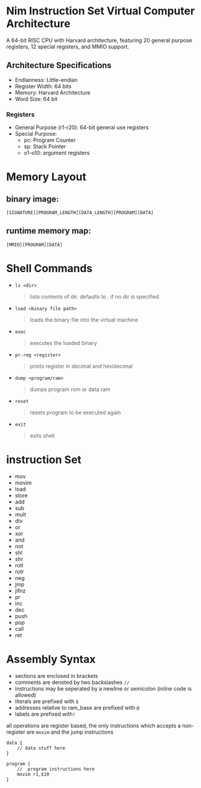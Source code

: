 # Nim Instruction Set Virtual Computer Architecture

A 64-bit RISC CPU with Harvard architecture, featuring 20 general purpose registers, 12 special registers, and MMIO support.

## Architecture Specifications
  - Endianness: Little-endian
  - Register Width: 64 bits
  - Memory: Harvard Architecture
  - Word Size: 64 bit

### Registers
  - General Purpose (r1-r20): 64-bit general use registers
  - Special Purpose:
    - pc: Program Counter
    - sp: Stack Pointer
    - o1-o10: argument registers


# Memory Layout
  ## binary image:
    [SIGNATURE][PROGRAM_LENGTH][DATA_LENGTH][PROGRAM][DATA]
  ## runtime memory map:
    [MMIO][PROGRAM][DATA]
# Shell Commands
  - `ls <dir>`
  	> lists contents of dir. defaults to . if no dir is specified
  - `load <binary file path>`
    > loads the binary file into the virtual machine
  - `exec`
    > executes the loaded binary
  - `pr-reg <register>`
    > prints register in decimal and hexidecimal
  - `dump <program/ram>`
    > dumps program rom or data ram
  - `reset`
    > resets program to be executed again
  - `exit`
    > exits shell

# instruction Set
  - mov
  - movim
  - load
  - store
  - add
  - sub
  - mult
  - div
  - or
  - xor
  - and
  - not
  - shl
  - shr
  - rotl
  - rotr
  - neg
  - jmp
  - jifnz
  - pr
  - inc
  - dec
  - push
  - pop
  - call
  - ret

# Assembly Syntax
- sections are enclosed in brackets
- comments are denoted by two backslashes `//`
- instructions may be seperated by a newline or semicolon (inline code is allowed)
- literals are prefixed with `$`
- addresses relative to ram_base are prefixed with `@`
- labels are prefixed with`!`

all operations are register based, the only instructions which accepts a non-register are `movim` and the jump instructions

```assembly
data {
	// data stuff here
}

program {
	// 	program instructions here
	movim r1,$10
}
```

